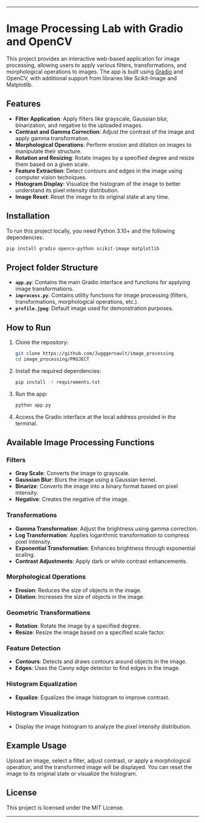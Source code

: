
---

# Image Processing Lab with Gradio and OpenCV

This project provides an interactive web-based application for image processing, allowing users to apply various filters, transformations, and morphological operations to images. The app is built using [Gradio](https://gradio.app/) and OpenCV, with additional support from libraries like Scikit-Image and Matplotlib.

## Features

- **Filter Application**: Apply filters like grayscale, Gaussian blur, binarization, and negative to the uploaded images.
- **Contrast and Gamma Correction**: Adjust the contrast of the image and apply gamma transformation.
- **Morphological Operations**: Perform erosion and dilation on images to manipulate their structure.
- **Rotation and Resizing**: Rotate images by a specified degree and resize them based on a given scale.
- **Feature Extraction**: Detect contours and edges in the image using computer vision techniques.
- **Histogram Display**: Visualize the histogram of the image to better understand its pixel intensity distribution.
- **Image Reset**: Reset the image to its original state at any time.

## Installation

To run this project locally, you need Python 3.10+ and the following dependencies:

```bash
pip install gradio opencv-python scikit-image matplotlib
```

## Project folder Structure

- **`app.py`**: Contains the main Gradio interface and functions for applying image transformations.
- **`improcess.py`**: Contains utility functions for image processing (filters, transformations, morphological operations, etc.).
- **`profile.jpeg`**: Default image used for demonstration purposes.

## How to Run

1. Clone the repository:

   ```bash
   git clone https://github.com/Jugggernault/image_processing
   cd image_processing/PROJECT
   ```

2. Install the required dependencies:

   ```bash
   pip install -r requirements.txt
   ```

3. Run the app:

   ```bash
   python app.py
   ```

4. Access the Gradio interface at the local address provided in the terminal.

## Available Image Processing Functions

### Filters

- **Gray Scale**: Converts the image to grayscale.
- **Gaussian Blur**: Blurs the image using a Gaussian kernel.
- **Binarize**: Converts the image into a binary format based on pixel intensity.
- **Negative**: Creates the negative of the image.

### Transformations

- **Gamma Transformation**: Adjust the brightness using gamma correction.
- **Log Transformation**: Applies logarithmic transformation to compress pixel intensity.
- **Exponential Transformation**: Enhances brightness through exponential scaling.
- **Contrast Adjustments**: Apply dark or white contrast enhancements.

### Morphological Operations

- **Erosion**: Reduces the size of objects in the image.
- **Dilation**: Increases the size of objects in the image.

### Geometric Transformations

- **Rotation**: Rotate the image by a specified degree.
- **Resize**: Resize the image based on a specified scale factor.

### Feature Detection

- **Contours**: Detects and draws contours around objects in the image.
- **Edges**: Uses the Canny edge detector to find edges in the image.

### Histogram Equalization

- **Equalize**: Equalizes the image histogram to improve contrast.

### Histogram Visualization

- Display the image histogram to analyze the pixel intensity distribution.

## Example Usage

Upload an image, select a filter, adjust contrast, or apply a morphological operation, and the transformed image will be displayed. You can reset the image to its original state or visualize the histogram.

## License

This project is licensed under the MIT License.

---